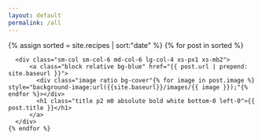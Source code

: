 ```yaml
---
layout: default
permalink: /all
---
```


<div class="home"> 

  <div class="recipes xs-px1 xs-mt2">
    <div class="clearfix">
    {% assign sorted = site.recipes | sort:"date" %}
    {% for post in sorted %}

      <div class="sm-col sm-col-6 md-col-6 lg-col-4 xs-px1 xs-mb2">
          <a class="block relative bg-blue" href="{{ post.url | prepend: site.baseurl }}">
            <div class="image ratio bg-cover"{% for image in post.image %} style="background-image:url({{site.baseurl}}/images/{{ image }});"{% endfor %}></div>
            <h1 class="title p2 m0 absolute bold white bottom-0 left-0">{{ post.title }}</h1>
          </a>
      </div>
    {% endfor %}
  </div>
  </div>